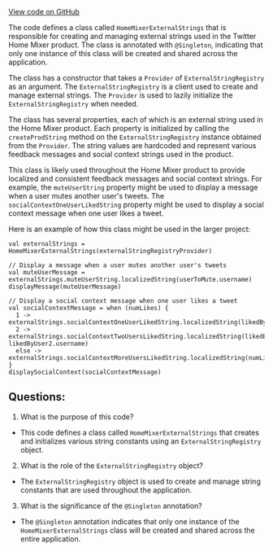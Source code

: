 [View code on GitHub](https://github.com/misbahsy/the-algorithm/home-mixer/server/src/main/scala/com/twitter/home_mixer/product/following/model/HomeMixerExternalStrings.scala)

The code defines a class called `HomeMixerExternalStrings` that is responsible for creating and managing external strings used in the Twitter Home Mixer product. The class is annotated with `@Singleton`, indicating that only one instance of this class will be created and shared across the application.

The class has a constructor that takes a `Provider` of `ExternalStringRegistry` as an argument. The `ExternalStringRegistry` is a client used to create and manage external strings. The `Provider` is used to lazily initialize the `ExternalStringRegistry` when needed.

The class has several properties, each of which is an external string used in the Home Mixer product. Each property is initialized by calling the `createProdString` method on the `ExternalStringRegistry` instance obtained from the `Provider`. The string values are hardcoded and represent various feedback messages and social context strings used in the product.

This class is likely used throughout the Home Mixer product to provide localized and consistent feedback messages and social context strings. For example, the `muteUserString` property might be used to display a message when a user mutes another user's tweets. The `socialContextOneUserLikedString` property might be used to display a social context message when one user likes a tweet. 

Here is an example of how this class might be used in the larger project:

```
val externalStrings = HomeMixerExternalStrings(externalStringRegistryProvider)

// Display a message when a user mutes another user's tweets
val muteUserMessage = externalStrings.muteUserString.localizedString(userToMute.username)
displayMessage(muteUserMessage)

// Display a social context message when one user likes a tweet
val socialContextMessage = when (numLikes) {
  1 -> externalStrings.socialContextOneUserLikedString.localizedString(likedByUser.username)
  2 -> externalStrings.socialContextTwoUsersLikedString.localizedString(likedByUser1.username, likedByUser2.username)
  else -> externalStrings.socialContextMoreUsersLikedString.localizedString(numLikes)
}
displaySocialContext(socialContextMessage)
```
## Questions: 
 1. What is the purpose of this code?
- This code defines a class called `HomeMixerExternalStrings` that creates and initializes various string constants using an `ExternalStringRegistry` object.

2. What is the role of the `ExternalStringRegistry` object?
- The `ExternalStringRegistry` object is used to create and manage string constants that are used throughout the application.

3. What is the significance of the `@Singleton` annotation?
- The `@Singleton` annotation indicates that only one instance of the `HomeMixerExternalStrings` class will be created and shared across the entire application.